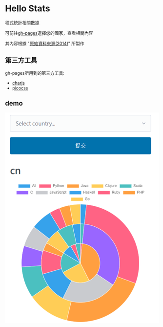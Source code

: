 # Hello Stats

程式統計相關數據

可前往[gh-pages](https://carsonslovoka.github.io/hellostats/)選擇您的國家，查看相關內容

其內容根據 "[原始資料來源(2014)](https://gist.github.com/ttu/48715f9726145a6612ea#file-hwo-stats-L1-L709)" 所製作

## 第三方工具

gh-pages所用到的第三方工具:

- [charjs](https://github.com/chartjs/Chart.js/releases/tag/v4.4.2)
- [picocss](https://github.com/picocss/pico/releases/tag/v2.0.3)

## demo

[![demo](/assets/img/demo.png)](https://carsonslovoka.github.io/hellostats/)
